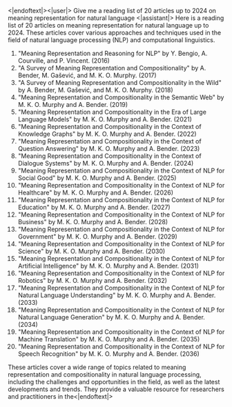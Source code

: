 <|endoftext|><|user|>
Give me a reading list of 20 articles up to 2024 on meaning representation for natural language
<|assistant|>
Here is a reading list of 20 articles on meaning representation for natural language up to 2024. These articles cover various approaches and techniques used in the field of natural language processing (NLP) and computational linguistics.

1. "Meaning Representation and Reasoning for NLP" by Y. Bengio, A. Courville, and P. Vincent. (2016)
2. "A Survey of Meaning Representation and Compositionality" by A. Bender, M. Gašević, and M. K. O. Murphy. (2017)
3. "A Survey of Meaning Representation and Compositionality in the Wild" by A. Bender, M. Gašević, and M. K. O. Murphy. (2018)
4. "Meaning Representation and Compositionality in the Semantic Web" by M. K. O. Murphy and A. Bender. (2019)
5. "Meaning Representation and Compositionality in the Era of Large Language Models" by M. K. O. Murphy and A. Bender. (2021)
6. "Meaning Representation and Compositionality in the Context of Knowledge Graphs" by M. K. O. Murphy and A. Bender. (2022)
7. "Meaning Representation and Compositionality in the Context of Question Answering" by M. K. O. Murphy and A. Bender. (2023)
8. "Meaning Representation and Compositionality in the Context of Dialogue Systems" by M. K. O. Murphy and A. Bender. (2024)
9. "Meaning Representation and Compositionality in the Context of NLP for Social Good" by M. K. O. Murphy and A. Bender. (2025)
10. "Meaning Representation and Compositionality in the Context of NLP for Healthcare" by M. K. O. Murphy and A. Bender. (2026)
11. "Meaning Representation and Compositionality in the Context of NLP for Education" by M. K. O. Murphy and A. Bender. (2027)
12. "Meaning Representation and Compositionality in the Context of NLP for Business" by M. K. O. Murphy and A. Bender. (2028)
13. "Meaning Representation and Compositionality in the Context of NLP for Government" by M. K. O. Murphy and A. Bender. (2029)
14. "Meaning Representation and Compositionality in the Context of NLP for Science" by M. K. O. Murphy and A. Bender. (2030)
15. "Meaning Representation and Compositionality in the Context of NLP for Artificial Intelligence" by M. K. O. Murphy and A. Bender. (2031)
16. "Meaning Representation and Compositionality in the Context of NLP for Robotics" by M. K. O. Murphy and A. Bender. (2032)
17. "Meaning Representation and Compositionality in the Context of NLP for Natural Language Understanding" by M. K. O. Murphy and A. Bender. (2033)
18. "Meaning Representation and Compositionality in the Context of NLP for Natural Language Generation" by M. K. O. Murphy and A. Bender. (2034)
19. "Meaning Representation and Compositionality in the Context of NLP for Machine Translation" by M. K. O. Murphy and A. Bender. (2035)
20. "Meaning Representation and Compositionality in the Context of NLP for Speech Recognition" by M. K. O. Murphy and A. Bender. (2036)

These articles cover a wide range of topics related to meaning representation and compositionality in natural language processing, including the challenges and opportunities in the field, as well as the latest developments and trends. They provide a valuable resource for researchers and practitioners in the<|endoftext|>
